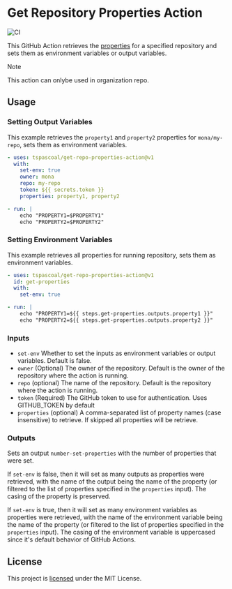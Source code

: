 # Get Repository Properties Action

![CI](https://github.com/tspascoal/get-repo-properties-action/actions/workflows/ci.yml/badge.svg)

This GitHub Action retrieves the [properties](https://docs.github.com/en/enterprise-cloud@latest/organizations/managing-organization-settings/managing-custom-properties-for-repositories-in-your-organization) for a specified repository and sets them as environment variables or output variables.

> [!NOTE]
> This action can onlybe used in organization repo.

## Usage

### Setting Output Variables

This example retrieves the `property1` and `property2` properties for `mona/my-repo`, sets them as environment variables.

```yaml
- uses: tspascoal/get-repo-properties-action@v1
  with:
    set-env: true
    owner: mona
    repo: my-repo
    token: ${{ secrets.token }}
    properties: property1, property2

- run: |
    echo "PROPERTY1=$PROPERTY1"
    echo "PROPERTY2=$PROPERTY2"
```

### Setting Environment Variables

This example retrieves all properties for running repository, sets them as environment variables.

```yaml
- uses: tspascoal/get-repo-properties-action@v1
  id: get-properties
  with:
    set-env: true

- run: |
    echo "PROPERTY1=${{ steps.get-properties.outputs.property1 }}"
    echo "PROPERTY2=${{ steps.get-properties.outputs.property2 }}"
```

### Inputs

- `set-env` Whether to set the inputs as environment variables or output variables. Default is false.
- `owner` (Optional) The owner of the repository. Default is the owner of the repository where the action is running.
- `repo` (optional) The name of the repository. Default is the repository where the action is running.
- `token` (Required) The GitHub token to use for authentication. Uses GITHUB_TOKEN by default
- `properties` (optional) A comma-separated list of property names (case insensitive) to retrieve. If skipped all properties will be retrieve.

### Outputs

Sets an output `number-set-properties` with the number of properties that were set.

If `set-env` is false, then it will set as many outputs as properties were retrieved, with the name of the output being the name of the property (or filtered to the list of properties specified in the `properties` input). The casing of the property is preserved.

If `set-env` is true, then it will set as many environment variables as properties were retrieved, with the name of the environment variable being the name of the property (or filtered to the list of properties specified in the `properties` input). The casing of the environment variable is uppercased since it's default behavior of GitHub Actions.

## License

This project is [licensed](./LICENSE.md) under the MIT License.